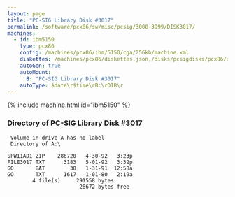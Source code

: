```yaml
---
layout: page
title: "PC-SIG Library Disk #3017"
permalink: /software/pcx86/sw/misc/pcsig/3000-3999/DISK3017/
machines:
  - id: ibm5150
    type: pcx86
    config: /machines/pcx86/ibm/5150/cga/256kb/machine.xml
    diskettes: /machines/pcx86/diskettes.json,/disks/pcsigdisks/pcx86/diskettes.json
    autoGen: true
    autoMount:
      B: "PC-SIG Library Disk #3017"
    autoType: $date\r$time\rB:\rDIR\r
---
```


{% include machine.html id="ibm5150" %}

### Directory of PC-SIG Library Disk #3017

     Volume in drive A has no label
     Directory of A:\

    SFW11AD1 ZIP    286720   4-30-92   3:23p
    FILE3017 TXT      3183   5-01-92   3:32p
    GO       BAT        38   1-31-91  12:58a
    GO       TXT      1617   1-01-80   2:19a
            4 file(s)     291558 bytes
                           28672 bytes free
